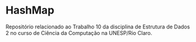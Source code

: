 # HashMap
Repositório relacionado ao Trabalho 10 da disciplina de Estrutura de Dados 2 no curso de Ciência da Computação na UNESP/Rio Claro.
